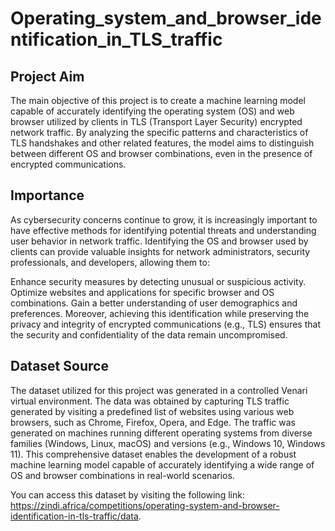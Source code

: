 # Operating_system_and_browser_identification_in_TLS_traffic

## Project Aim
The main objective of this project is to create a machine learning model capable of accurately identifying the operating system (OS) and web browser utilized by clients in TLS (Transport Layer Security) encrypted network traffic. By analyzing the specific patterns and characteristics of TLS handshakes and other related features, the model aims to distinguish between different OS and browser combinations, even in the presence of encrypted communications.

## Importance
As cybersecurity concerns continue to grow, it is increasingly important to have effective methods for identifying potential threats and understanding user behavior in network traffic. Identifying the OS and browser used by clients can provide valuable insights for network administrators, security professionals, and developers, allowing them to:

Enhance security measures by detecting unusual or suspicious activity. Optimize websites and applications for specific browser and OS combinations. Gain a better understanding of user demographics and preferences. Moreover, achieving this identification while preserving the privacy and integrity of encrypted communications (e.g., TLS) ensures that the security and confidentiality of the data remain uncompromised.

## Dataset Source
The dataset utilized for this project was generated in a controlled Venari virtual environment. The data was obtained by capturing TLS traffic generated by visiting a predefined list of websites using various web browsers, such as Chrome, Firefox, Opera, and Edge. The traffic was generated on machines running different operating systems from diverse families (Windows, Linux, macOS) and versions (e.g., Windows 10, Windows 11). This comprehensive dataset enables the development of a robust machine learning model capable of accurately identifying a wide range of OS and browser combinations in real-world scenarios.

You can access this dataset by visiting the following link: https://zindi.africa/competitions/operating-system-and-browser-identification-in-tls-traffic/data.
